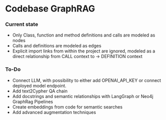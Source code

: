 # Codebase GraphRAG
### Current state
- Only Class, function and method definitions and calls are modeled as nodes
- Calls and definitions are modeled as edges
- Explicit import links from within the project are ignored, modeled as a direct relationship from CALL context to -> DEFINITION context


### To-Do
- Connect LLM, with possibility to either add OPENAI_API_KEY or connect deployed model endpoint.
- Add text2Cypher QA chain
- Add docstrings and semantic relationships with LangGraph or Neo4j GraphRag Pipelines
- Create embeddings from code for semantic searches
- Add advanced augmentation techniques